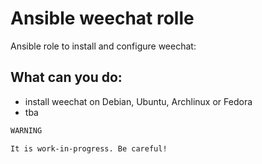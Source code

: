  Ansible weechat rolle
==========================
Ansible role to install and configure weechat:

 What can you do:
-----------------
 - install weechat on Debian, Ubuntu, Archlinux or Fedora
 - tba

```txt
WARNING

It is work-in-progress. Be careful!
```
